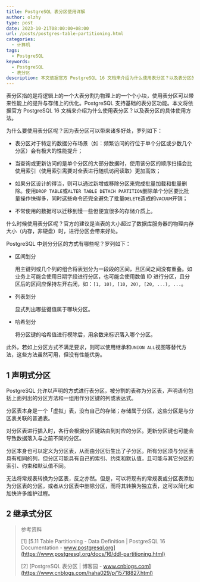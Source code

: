 ```yaml
---
title: PostgreSQL 表分区使用详解
author: olzhy
type: post
date: 2023-10-21T08:00:00+08:00
url: /posts/postgres-table-partitioning.html
categories:
  - 计算机
tags:
  - PostgreSQL
keywords:
  - PostgreSQL
  - 表分区
description: 本文依据官方 PostgreSQL 16 文档来介绍为什么使用表分区？以及表分区的具体使用方法。
---
```


表分区指的是将逻辑上的一个大表分割为物理上的一个个小块，使用表分区可以带来性能上的提升与存储上的优化。PostgreSQL 支持基础的表分区功能。本文将依据官方 PostgreSQL 16 文档来介绍为什么使用表分区？以及表分区的具体使用方法。

为什么要使用表分区呢？因为表分区可以带来诸多好处，罗列如下：

- 表分区对于特定的数据分布场景（如：频繁访问的行位于单个分区或少数几个分区）会有极大的性能提升；

- 当查询或更新访问的是单个分区的大部分数据时，使用该分区的顺序扫描会比使用索引（使用索引需要对全表进行随机访问读取）更加高效；

- 如果分区设计的得当，则可以通过新增或移除分区来完成批量加载和批量删除。使用`DROP TABLE`或`ALTER TABLE DETACH PARTITION`删除单个分区要比批量操作快得多，同时这些命令还完全避免了批量`DELETE`造成的`VACUUM`开销；

- 不常使用的数据可以迁移到慢一些但便宜很多的存储介质上。

什么时候使用表分区呢？官方的建议是当表的大小超过了数据库服务器的物理内存大小（内存，非硬盘）时，进行分区会带来好处。

PostgreSQL 中划分分区的方式有哪些呢？罗列如下：

- 区间划分

  用主键列或几个列的组合将表划分为一段段的区间，且区间之间没有重叠。如业务上可能会使用日期字段进行分区，也可能会使用数值 ID 进行分区，且分区后的区间应保持左开右闭，如：`[1, 10), [10, 20), [20, ...), ...`。

- 列表划分

  显式列出哪些键值属于哪块分区。

- 哈希划分

  将分区键的哈希值进行模除后，用余数来标识落入哪个分区。

此外，若如上分区方式不满足要求，则可以使用继承和`UNION ALL`视图等替代方法，这些方法虽然可用，但没有性能优势。

## 1 声明式分区

PostgreSQL 允许以声明的方式进行表分区，被分割的表称为分区表，声明语句包括上面列出的分区方法和一组用作分区键的列或表达式。

分区表本身是一个「虚拟」表，没有自己的存储；存储属于分区，这些分区是与分区表关联的普通表。

对分区表进行插入时，各行会根据分区键路由到对应的分区。更新分区键也可能会导致数据落入与之前不同的分区。

分区本身也可以定义为分区表，从而由分区衍生出了子分区。所有分区须与分区表具有相同的列，但分区可能具有自己的索引、约束和默认值，且可能与其它分区的索引、约束和默认值不同。

无法将常规表转换为分区表，反之亦然。但是，可以将现有的常规表或分区表添加为分区表的分区，或者从分区表中删除分区，而将其转换为独立表，这可以简化和加快许多维护过程。

## 2 继承式分区

> 参考资料
>
> [1] [5.11 Table Partitioning - Data Definition | PostgreSQL 16 Documentation - www.postgresql.org](https://www.postgresql.org/docs/16/ddl-partitioning.html)
>
> [2] [PostgreSQL 表分区 | 博客园 - www.cnblogs.com](https://www.cnblogs.com/haha029/p/15718827.html)
